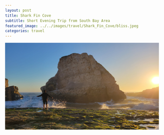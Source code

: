 ```yaml
---
layout: post
title: Shark Fin Cove
subtitle: Short Evening Trip from South Bay Area
featured_image: ../../images/travel/Shark_Fin_Cove/bliss.jpeg
categories: travel
---
```


![](../../images/travel/Shark_Fin_Cove/bliss.jpeg)